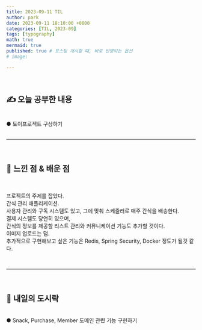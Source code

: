```yaml
---
title: 2023-09-11 TIL
author: park
date: 2023-09-11 18:10:00 +0800
categories: [TIL, 2023-09]
tags: [typography]
math: true
mermaid: true
published: true # 포스팅 개시할 때, 바로 반영되는 옵션
# image: 

---
```


<br>

## ✍ 오늘 공부한 내용

<br>
● 토이프로젝트 구상하기<br>
<br>

---

<br>

## 🧠 느낀 점 & 배운 점 

<br>

프로젝트의 주제를 잡았다.<br>
간식 관리 애플리케이션.<br>
사용자 관리와 구독 시스템도 있고, 그에 맞춰 스케줄러로 매주 간식을 배송한다.<br>
결제 시스템도 당연히 있으며,<br>
간식의 정보를 제공할 리스트 관리와 커뮤니케이션 기능도 추가할 것이다.<br>
이미지 업로드는 덤.<br>
추가적으로 구현해보고 싶은 기능은 Redis, Spring Security, Docker 정도가 될것 같다.<br>

<br>

---

<br>

## 🍱 내일의 도시락

<br>
● Snack, Purchase, Member 도메인 관련 기능 구현하기<br>
<br>
<br>